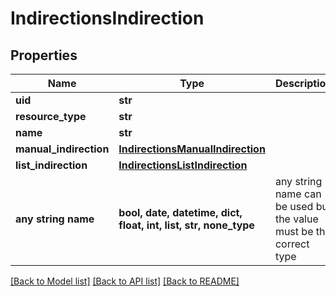 # IndirectionsIndirection


## Properties
Name | Type | Description | Notes
------------ | ------------- | ------------- | -------------
**uid** | **str** |  | [optional] 
**resource_type** | **str** |  | [optional] 
**name** | **str** |  | [optional] 
**manual_indirection** | [**IndirectionsManualIndirection**](IndirectionsManualIndirection.md) |  | [optional] 
**list_indirection** | [**IndirectionsListIndirection**](IndirectionsListIndirection.md) |  | [optional] 
**any string name** | **bool, date, datetime, dict, float, int, list, str, none_type** | any string name can be used but the value must be the correct type | [optional]

[[Back to Model list]](../README.md#documentation-for-models) [[Back to API list]](../README.md#documentation-for-api-endpoints) [[Back to README]](../README.md)


